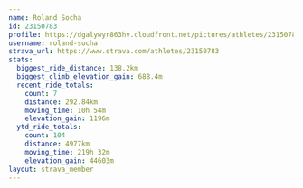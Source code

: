 ```yaml
---
name: Roland Socha
id: 23150783
profile: https://dgalywyr863hv.cloudfront.net/pictures/athletes/23150783/14745672/4/large.jpg
username: roland-socha
strava_url: https://www.strava.com/athletes/23150783
stats:
  biggest_ride_distance: 138.2km
  biggest_climb_elevation_gain: 688.4m
  recent_ride_totals:
    count: 7
    distance: 292.84km
    moving_time: 10h 54m
    elevation_gain: 1196m
  ytd_ride_totals:
    count: 104
    distance: 4977km
    moving_time: 219h 32m
    elevation_gain: 44603m
layout: strava_member
--- 
```

